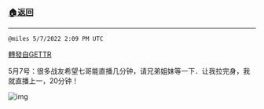 ###  [:house:返回](README.md)
---


`@miles 5/7/2022 2:09 PM UTC`

[轉發自GETTR](https://gettr.com/post/p18poj5c216)


5月7号：很多战友希望七哥能直播几分钟，请兄弟姐妹等一下．让我拉完身，我就直播上一，20分钟！

![img](https://media.gettr.com/group40/getter/2022/05/07/14/9490db6d-07fe-445c-0ddc-2ef774148a7d/out.jpg)
